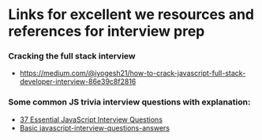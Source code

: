 # Links for excellent we resources and references for interview prep

### Cracking the full stack interview
- https://medium.com/@iyogesh21/how-to-crack-javascript-full-stack-developer-interview-86e39c8f2816

### Some common JS trivia interview questions with explanation:
- [37 Essential JavaScript Interview Questions](https://www.toptal.com/javascript/interview-questions)
- [Basic javascript-interview-questions-answers](https://www.guru99.com/javascript-interview-questions-answers.html)
